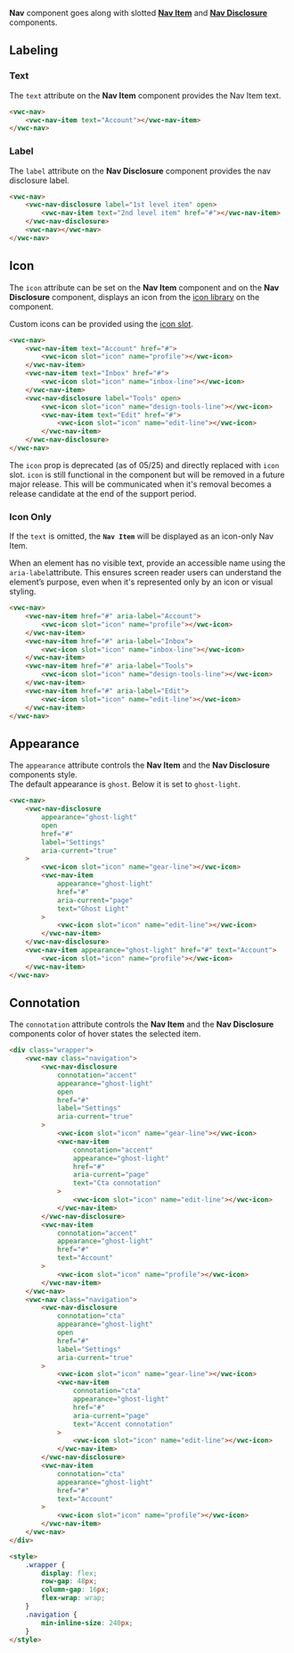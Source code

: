 **Nav** component goes along with slotted **[Nav Item](/components/navigation/code/#nav-item)** and **[Nav Disclosure](/components/navigation/code/#nav-disclosure)** components.

## Labeling

### Text

The `text` attribute on the **Nav Item** component provides the Nav Item text.

```html preview
<vwc-nav>
	<vwc-nav-item text="Account"></vwc-nav-item>
</vwc-nav>
```

### Label

The `label` attribute on the **Nav Disclosure** component provides the nav disclosure label.

```html preview 120px
<vwc-nav>
	<vwc-nav-disclosure label="1st level item" open>
		<vwc-nav-item text="2nd level item" href="#"></vwc-nav-item>
	</vwc-nav-disclosure>
	<vwc-nav></vwc-nav>
</vwc-nav>
```

## Icon

The `icon` attribute can be set on the **Nav Item** component and on the **Nav Disclosure** component, displays an icon from the [icon library](/icons/icons-gallery/) on the component.

Custom icons can be provided using the [icon slot](/components/navigation/code/#icon-slot).

```html preview 250px
<vwc-nav>
	<vwc-nav-item text="Account" href="#">
		<vwc-icon slot="icon" name="profile"></vwc-icon>
	</vwc-nav-item>
	<vwc-nav-item text="Inbox" href="#">
		<vwc-icon slot="icon" name="inbox-line"></vwc-icon>
	</vwc-nav-item>
	<vwc-nav-disclosure label="Tools" open>
		<vwc-icon slot="icon" name="design-tools-line"></vwc-icon>
		<vwc-nav-item text="Edit" href="#">
			<vwc-icon slot="icon" name="edit-line"></vwc-icon>
		</vwc-nav-item>
	</vwc-nav-disclosure>
</vwc-nav>
```

<vwc-note connotation="warning" headline="Deprecated Prop: icon">
	<vwc-icon slot="icon" name="warning-line"></vwc-icon>

The `icon` prop is deprecated (as of 05/25) and directly replaced with `icon` slot. `icon` is still functional in the component but will be removed in a future major release. This will be communicated when it's removal becomes a release candidate at the end of the support period.

</vwc-note>

### Icon Only

If the `text` is omitted, the **`Nav Item`** will be displayed as an icon-only Nav Item.

<vwc-note connotation="information" headline="Accessibility Tip">
<vwc-icon slot="icon" name="accessibility-line"></vwc-icon>

When an element has no visible text, provide an accessible name using the <nobr><code>aria-label</code></nobr>attribute. This ensures screen reader users can understand the element’s purpose, even when it's represented only by an icon or visual styling.

</vwc-note>

```html preview 250px
<vwc-nav>
	<vwc-nav-item href="#" aria-label="Account">
		<vwc-icon slot="icon" name="profile"></vwc-icon>
	</vwc-nav-item>
	<vwc-nav-item href="#" aria-label="Inbox">
		<vwc-icon slot="icon" name="inbox-line"></vwc-icon>
	</vwc-nav-item>
	<vwc-nav-item href="#" aria-label="Tools">
		<vwc-icon slot="icon" name="design-tools-line"></vwc-icon>
	</vwc-nav-item>
	<vwc-nav-item href="#" aria-label="Edit">
		<vwc-icon slot="icon" name="edit-line"></vwc-icon>
	</vwc-nav-item>
</vwc-nav>
```

## Appearance

The `appearance` attribute controls the **Nav Item** and the **Nav Disclosure** components style.  
The default appearance is `ghost`. Below it is set to `ghost-light`.

```html preview
<vwc-nav>
	<vwc-nav-disclosure
		appearance="ghost-light"
		open
		href="#"
		label="Settings"
		aria-current="true"
	>
		<vwc-icon slot="icon" name="gear-line"></vwc-icon>
		<vwc-nav-item
			appearance="ghost-light"
			href="#"
			aria-current="page"
			text="Ghost Light"
		>
			<vwc-icon slot="icon" name="edit-line"></vwc-icon>
		</vwc-nav-item>
	</vwc-nav-disclosure>
	<vwc-nav-item appearance="ghost-light" href="#" text="Account">
		<vwc-icon slot="icon" name="profile"></vwc-icon>
	</vwc-nav-item>
</vwc-nav>
```

## Connotation

The `connotation` attribute controls the **Nav Item** and the **Nav Disclosure** components color of hover states the selected item.

```html preview
<div class="wrapper">
	<vwc-nav class="navigation">
		<vwc-nav-disclosure
			connotation="accent"
			appearance="ghost-light"
			open
			href="#"
			label="Settings"
			aria-current="true"
		>
			<vwc-icon slot="icon" name="gear-line"></vwc-icon>
			<vwc-nav-item
				connotation="accent"
				appearance="ghost-light"
				href="#"
				aria-current="page"
				text="Cta connotation"
			>
				<vwc-icon slot="icon" name="edit-line"></vwc-icon>
			</vwc-nav-item>
		</vwc-nav-disclosure>
		<vwc-nav-item
			connotation="accent"
			appearance="ghost-light"
			href="#"
			text="Account"
		>
			<vwc-icon slot="icon" name="profile"></vwc-icon>
		</vwc-nav-item>
	</vwc-nav>
	<vwc-nav class="navigation">
		<vwc-nav-disclosure
			connotation="cta"
			appearance="ghost-light"
			open
			href="#"
			label="Settings"
			aria-current="true"
		>
			<vwc-icon slot="icon" name="gear-line"></vwc-icon>
			<vwc-nav-item
				connotation="cta"
				appearance="ghost-light"
				href="#"
				aria-current="page"
				text="Accent connotation"
			>
				<vwc-icon slot="icon" name="edit-line"></vwc-icon>
			</vwc-nav-item>
		</vwc-nav-disclosure>
		<vwc-nav-item
			connotation="cta"
			appearance="ghost-light"
			href="#"
			text="Account"
		>
			<vwc-icon slot="icon" name="profile"></vwc-icon>
		</vwc-nav-item>
	</vwc-nav>
</div>

<style>
	.wrapper {
		display: flex;
		row-gap: 48px;
		column-gap: 16px;
		flex-wrap: wrap;
	}
	.navigation {
		min-inline-size: 240px;
	}
</style>
```
